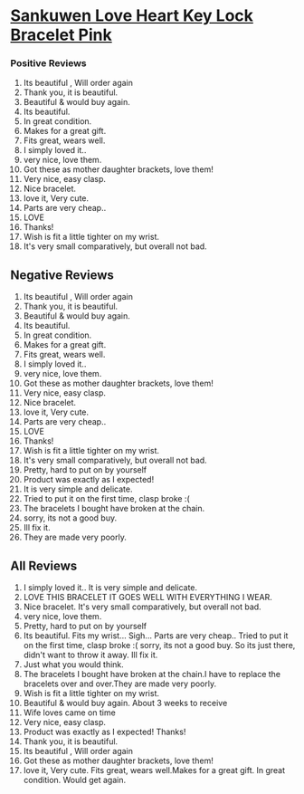 # [Sankuwen Love Heart Key Lock Bracelet Pink](https://products.checkmycream.com/products/Sankuwen-Love-Heart-Key-Lock-Bracelet-Pink.html)

### Positive Reviews

<ol>
      <li>Its beautiful , Will order again</li>
      <li>Thank you, it is beautiful.</li>
      <li>Beautiful &amp; would buy again.</li>
      <li>Its beautiful.  </li>
      <li>In great condition.</li>
      <li>Makes for a great gift.</li>
      <li>Fits great, wears well.</li>
      <li>I simply loved it..</li>
      <li>very nice, love them.</li>
      <li>Got these as mother daughter brackets, love them!</li>
      <li>Very nice, easy clasp.</li>
      <li>Nice bracelet.  </li>
      <li>love it, Very cute.</li>
      <li>Parts are very cheap..</li>
      <li>LOVE</li>
      <li>Thanks!</li>
      <li>Wish is fit a little tighter on my wrist.</li>
      <li>It&#x27;s very small comparatively, but overall not bad.</li>
</ol>


<h2>Negative Reviews</h2>
<ol>
<li> Its beautiful , Will order again</li>
<li> Thank you, it is beautiful.</li>
<li> Beautiful &amp; would buy again.</li>
<li> Its beautiful.  </li>
<li> In great condition.</li>
<li> Makes for a great gift.</li>
<li> Fits great, wears well.</li>
<li> I simply loved it..</li>
<li> very nice, love them.</li>
<li> Got these as mother daughter brackets, love them!</li>
<li> Very nice, easy clasp.</li>
<li> Nice bracelet.  </li>
<li> love it, Very cute.</li>
<li> Parts are very cheap..</li>
<li> LOVE</li>
<li> Thanks!</li>
<li> Wish is fit a little tighter on my wrist.</li>
<li> It&#x27;s very small comparatively, but overall not bad.</li>
<li> Pretty,  hard to put on by yourself</li>
<li> Product was exactly as I expected!</li>
<li> It is very simple and delicate.</li>
<li> Tried to put it on the first time,  clasp broke :(  </li>
<li> The bracelets I bought have broken at the chain.</li>
<li> sorry, its not a good buy.</li>
<li> Ill fix it.</li>
<li> They are made very poorly.</li>
</ol>

<h2>All Reviews</h2>

<ol>
    <li> I simply loved it.. It is very simple and delicate.</li>
    <li> LOVE THIS BRACELET IT GOES WELL WITH EVERYTHING I WEAR.</li>
    <li> Nice bracelet.  It&#x27;s very small comparatively, but overall not bad.</li>
    <li> very nice, love them.</li>
    <li> Pretty,  hard to put on by yourself</li>
    <li> Its beautiful.  Fits my wrist...  Sigh... Parts are very cheap.. Tried to put it on the first time,  clasp broke :(  sorry, its not a good buy. So its just there, didn&#x27;t want to throw it away.  Ill fix it.</li>
    <li> Just what you would think.</li>
    <li> The bracelets I bought have broken at the chain.I have to replace the bracelets over and over.They are made very poorly.</li>
    <li> Wish is fit a little tighter on my wrist.</li>
    <li> Beautiful &amp; would buy again. About 3 weeks to receive</li>
    <li> Wife loves came on time</li>
    <li> Very nice, easy clasp.</li>
    <li> Product was exactly as I expected! Thanks!</li>
    <li> Thank you, it is beautiful.</li>
    <li> Its beautiful , Will order again</li>
    <li> Got these as mother daughter brackets, love them!</li>
    <li> love it, Very cute. Fits great, wears well.Makes for a great gift. In great condition. Would get again.</li>
</ol>




